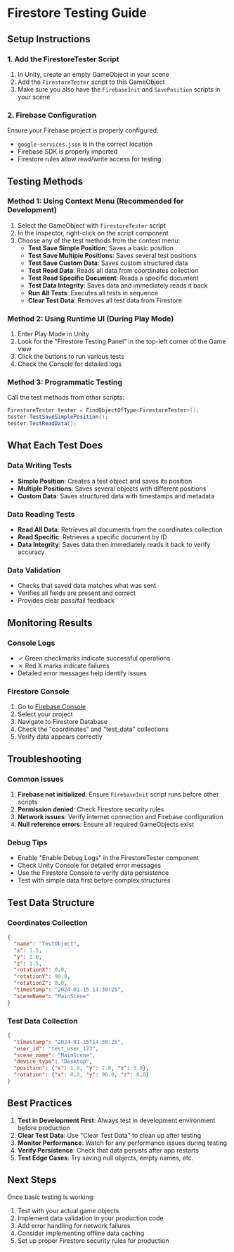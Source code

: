 # Firestore Testing Guide

## Setup Instructions

### 1. Add the FirestoreTester Script
1. In Unity, create an empty GameObject in your scene
2. Add the `FirestoreTester` script to this GameObject
3. Make sure you also have the `FirebaseInit` and `SavePosition` scripts in your scene

### 2. Firebase Configuration
Ensure your Firebase project is properly configured:
- `google-services.json` is in the correct location
- Firebase SDK is properly imported
- Firestore rules allow read/write access for testing

## Testing Methods

### Method 1: Using Context Menu (Recommended for Development)
1. Select the GameObject with `FirestoreTester` script
2. In the Inspector, right-click on the script component
3. Choose any of the test methods from the context menu:
   - **Test Save Simple Position**: Saves a basic position
   - **Test Save Multiple Positions**: Saves several test positions
   - **Test Save Custom Data**: Saves custom structured data
   - **Test Read Data**: Reads all data from coordinates collection
   - **Test Read Specific Document**: Reads a specific document
   - **Test Data Integrity**: Saves data and immediately reads it back
   - **Run All Tests**: Executes all tests in sequence
   - **Clear Test Data**: Removes all test data from Firestore

### Method 2: Using Runtime UI (During Play Mode)
1. Enter Play Mode in Unity
2. Look for the "Firestore Testing Panel" in the top-left corner of the Game view
3. Click the buttons to run various tests
4. Check the Console for detailed logs

### Method 3: Programmatic Testing
Call the test methods from other scripts:
```csharp
FirestoreTester tester = FindObjectOfType<FirestoreTester>();
tester.TestSaveSimplePosition();
tester.TestReadData();
```

## What Each Test Does

### Data Writing Tests
- **Simple Position**: Creates a test object and saves its position
- **Multiple Positions**: Saves several objects with different positions
- **Custom Data**: Saves structured data with timestamps and metadata

### Data Reading Tests
- **Read All Data**: Retrieves all documents from the coordinates collection
- **Read Specific**: Retrieves a specific document by ID
- **Data Integrity**: Saves data then immediately reads it back to verify accuracy

### Data Validation
- Checks that saved data matches what was sent
- Verifies all fields are present and correct
- Provides clear pass/fail feedback

## Monitoring Results

### Console Logs
- ✓ Green checkmarks indicate successful operations
- ✗ Red X marks indicate failures
- Detailed error messages help identify issues

### Firestore Console
1. Go to [Firebase Console](https://console.firebase.google.com)
2. Select your project
3. Navigate to Firestore Database
4. Check the "coordinates" and "test_data" collections
5. Verify data appears correctly

## Troubleshooting

### Common Issues
1. **Firebase not initialized**: Ensure `FirebaseInit` script runs before other scripts
2. **Permission denied**: Check Firestore security rules
3. **Network issues**: Verify internet connection and Firebase configuration
4. **Null reference errors**: Ensure all required GameObjects exist

### Debug Tips
- Enable "Enable Debug Logs" in the FirestoreTester component
- Check Unity Console for detailed error messages
- Use the Firestore Console to verify data persistence
- Test with simple data first before complex structures

## Test Data Structure

### Coordinates Collection
```json
{
  "name": "TestObject",
  "x": 1.5,
  "y": 2.0,
  "z": 3.5,
  "rotationX": 0.0,
  "rotationY": 90.0,
  "rotationZ": 0.0,
  "timestamp": "2024-01-15 14:30:25",
  "sceneName": "MainScene"
}
```

### Test Data Collection
```json
{
  "timestamp": "2024-01-15T14:30:25",
  "user_id": "test_user_123",
  "scene_name": "MainScene",
  "device_type": "Desktop",
  "position": {"x": 1.0, "y": 2.0, "z": 3.0},
  "rotation": {"x": 0.0, "y": 90.0, "z": 0.0}
}
```

## Best Practices

1. **Test in Development First**: Always test in development environment before production
2. **Clear Test Data**: Use "Clear Test Data" to clean up after testing
3. **Monitor Performance**: Watch for any performance issues during testing
4. **Verify Persistence**: Check that data persists after app restarts
5. **Test Edge Cases**: Try saving null objects, empty names, etc.

## Next Steps

Once basic testing is working:
1. Test with your actual game objects
2. Implement data validation in your production code
3. Add error handling for network failures
4. Consider implementing offline data caching
5. Set up proper Firestore security rules for production
